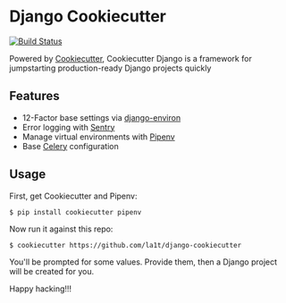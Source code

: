 Django Cookiecutter
===================
[![Build Status](https://travis-ci.org/la1t/django-cookiecutter.svg?branch=master)](https://travis-ci.org/la1t/django-cookiecutter)

Powered by [Cookiecutter](https://github.com/audreyr/cookiecutter), Cookiecutter Django is a framework for jumpstarting production-ready Django projects quickly

## Features

* 12-Factor base settings via [django-environ](https://github.com/joke2k/django-environ)
* Error logging with [Sentry](https://sentry.io/organizations/anatoly-gusev/issues/)
* Manage virtual environments with [Pipenv](https://github.com/pypa/pipenv)
* Base [Celery](https://github.com/celery/celery) configuration

## Usage

First, get Cookiecutter and Pipenv:

    $ pip install cookiecutter pipenv

Now run it against this repo:

    $ cookiecutter https://github.com/la1t/django-cookiecutter

You'll be prompted for some values. Provide them, then a Django project will be created for you.

Happy hacking!!!
